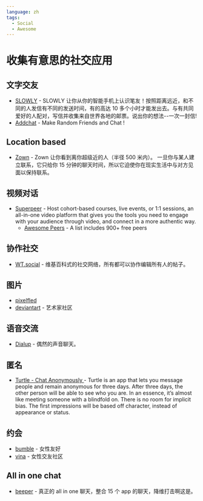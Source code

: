 ```yaml
---
language: zh
tags:
  - Social
  - Awesome
---
```


# 收集有意思的社交应用

## 文字交友

- [SLOWLY](https://slowly.app/en/) - SLOWLY 让你从你的智能手机上认识笔友！按照距离远近，和不同的人发信有不同的发送时间，有的高达 10 多个小时才能发出去。与有共同爱好的人配对，写信并收集来自世界各地的邮票。说出你的想法--一次一封信!
- [Addchat](https://apps.apple.com/us/app/addchat-random-chat/id1464989529) - Make Random Friends and Chat !

## Location based

- [Zown](http://www.zown.co) - Zown 让你看到离你超级近的人（半径 500 米内）。
  一旦你与某人建立联系，它只给你 15 分钟的聊天时间，所以它迫使你在现实生活中与对方见面以保持联系。

## 视频对话

- [Superpeer](https://superpeer.com/) - Host cohort-based courses, live events, or 1:1 sessions, an all-in-one video platform that gives you the tools you need to engage with your audience through video, and connect in a more authentic way.
  - [Awesome Peers](https://awesomepeers.com/) - A list includes 900+ free peers

## 协作社交

- [WT.social](https://wt.social/) - 维基百科式的社交网络，所有都可以协作编辑所有人的帖子。

## 图片

- [pixelfled](https://pixelfed.org)
- [deviantart](https://www.deviantart.com/) - 艺术家社区

## 语音交流

- [Dialup](https://dialup.com/) - 偶然的声音聊天。

## 匿名

- [Turtle - Chat Anonymously ](https://apps.apple.com/us/app/turtle-chat-anonymously/id1313518475) - Turtle is an app that lets you message people and remain anonymous for three days. After three days, the other person will be able to see who you are. In an essence, it’s almost like meeting someone with a blindfold on. There is no room for implicit bias. The first impressions will be based off character, instead of appearance or status.

## 约会

- [bumble](https://bumble.com/zh/) - 女性友好
- [vina](https://www.heyvina.com/) - 女性交友社区

## All in one chat

- [beeper](https://www.beeper.com/?hn) - 真正的 all in one 聊天，整合 15 个 app 的聊天，降维打击啊这是。
